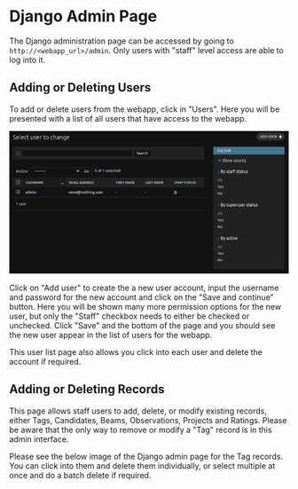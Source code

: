 # Django Admin Page

The Django administration page can be accessed by going to `http://<webapp_url>/admin`. Only users with "staff" level access are able to log into it.

## Adding or Deleting Users

To add or delete users from the webapp, click in "Users". Here you will be presented with a list of all users that have access to the webapp.

![User list](images/usage/admin/user_list.png)

Click on "Add user" to create the a new user account, input the username and password for the new account and click on the "Save and continue" button. Here you will be shown many more permission options for the new user, but only the "Staff" checkbox needs to either be checked or unchecked. Click "Save" and the bottom of the page and you should see the new user appear in the list of users for the webapp.

This user list page also allows you click into each user and delete the account if required.

## Adding or Deleting Records

This page allows staff users to add, delete, or modify existing records, either Tags, Candidates, Beams, Observations, Projects and Ratings. Please be aware that the only way to remove or modify a "Tag" record is in this admin interface.

Please see the below image of the Django admin page for the Tag records. You can click into them and delete them individually, or select multiple at once and do a batch delete if required.
